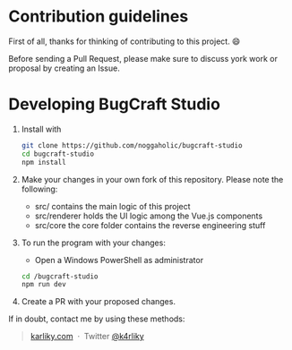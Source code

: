 # Contribution guidelines

First of all, thanks for thinking of contributing to this project. :smile:

Before sending a Pull Request, please make sure to discuss york work or proposal by creating an Issue.

# Developing BugCraft Studio

1. Install with

    ```sh
    git clone https://github.com/noggaholic/bugcraft-studio
    cd bugcraft-studio
    npm install
    ```

2. Make your changes in your own fork of this repository. Please note the following:

    - src/ contains the main logic of this project
    - src/renderer holds the UI logic among the Vue.js components
    - src/core the core folder contains the reverse engineering stuff

3. To run the program with your changes:

    - Open a Windows PowerShell as administrator
    ```sh
    cd /bugcraft-studio
    npm run dev
    ```

4. Create a PR with your proposed changes.

If in doubt, contact me by using these methods:
> [karliky.com](https://www.karliky.com) &nbsp;&middot;&nbsp;
> Twitter [@k4rliky](https://twitter.com/k4rliky)
